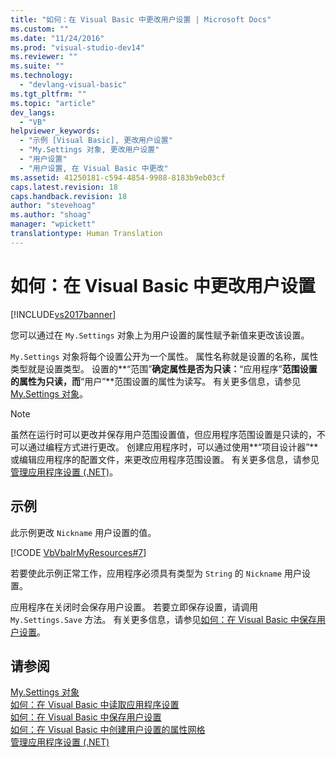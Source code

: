 ```yaml
---
title: "如何：在 Visual Basic 中更改用户设置 | Microsoft Docs"
ms.custom: ""
ms.date: "11/24/2016"
ms.prod: "visual-studio-dev14"
ms.reviewer: ""
ms.suite: ""
ms.technology: 
  - "devlang-visual-basic"
ms.tgt_pltfrm: ""
ms.topic: "article"
dev_langs: 
  - "VB"
helpviewer_keywords: 
  - "示例 [Visual Basic], 更改用户设置"
  - "My.Settings 对象, 更改用户设置"
  - "用户设置"
  - "用户设置, 在 Visual Basic 中更改"
ms.assetid: 41250181-c594-4854-9988-8183b9eb03cf
caps.latest.revision: 18
caps.handback.revision: 18
author: "stevehoag"
ms.author: "shoag"
manager: "wpickett"
translationtype: Human Translation
---
```

# 如何：在 Visual Basic 中更改用户设置
[!INCLUDE[vs2017banner](../../../../csharp/includes/vs2017banner.md)]

您可以通过在 `My.Settings` 对象上为用户设置的属性赋予新值来更改该设置。  
  
 `My.Settings` 对象将每个设置公开为一个属性。  属性名称就是设置的名称，属性类型就是设置类型。  设置的**“范围”**确定属性是否为只读：**“应用程序”**范围设置的属性为只读，而**“用户”**范围设置的属性为读写。  有关更多信息，请参见[My.Settings 对象](../../../../visual-basic/language-reference/objects/my-settings-object.md)。  
  
> [!NOTE]
>  虽然在运行时可以更改并保存用户范围设置值，但应用程序范围设置是只读的，不可以通过编程方式进行更改。  创建应用程序时，可以通过使用**“项目设计器”**或编辑应用程序的配置文件，来更改应用程序范围设置。  有关更多信息，请参见[管理应用程序设置 \(.NET\)](/visual-studio/ide/managing-application-settings-dotnet)。  
  
## 示例  
 此示例更改 `Nickname` 用户设置的值。  
  
 [!CODE [VbVbalrMyResources#7](../CodeSnippet/VS_Snippets_VBCSharp/VbVbalrMyResources#7)]  
  
 若要使此示例正常工作，应用程序必须具有类型为 `String` 的 `Nickname` 用户设置。  
  
 应用程序在关闭时会保存用户设置。  若要立即保存设置，请调用 `My.Settings.Save` 方法。  有关更多信息，请参见[如何：在 Visual Basic 中保存用户设置](../../../../visual-basic/developing-apps/programming/app-settings/how-to-persist-user-settings.md)。  
  
## 请参阅  
 [My.Settings 对象](../../../../visual-basic/language-reference/objects/my-settings-object.md)   
 [如何：在 Visual Basic 中读取应用程序设置](../../../../visual-basic/developing-apps/programming/app-settings/how-to-read-application-settings.md)   
 [如何：在 Visual Basic 中保存用户设置](../../../../visual-basic/developing-apps/programming/app-settings/how-to-persist-user-settings.md)   
 [如何：在 Visual Basic 中创建用户设置的属性网格](../../../../visual-basic/developing-apps/programming/app-settings/how-to-create-property-grids-for-user-settings.md)   
 [管理应用程序设置 \(.NET\)](/visual-studio/ide/managing-application-settings-dotnet)